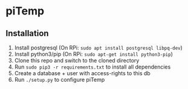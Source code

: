 # piTemp

## Installation
1. Install postgresql (On RPi: `sudo apt install postgresql libpq-dev`)
2. Install python3/pip (On RPi: `sudo apt-get install python3-pip`)
3. Clone this repo and switch to the cloned directory
4. Run `sudo pip3 -r requirements.txt` to install all dependencies
5. Create a database + user with access-rights to this db
6. Run `./setup.py` to configure piTemp
